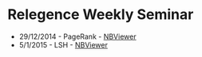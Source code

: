 Relegence Weekly Seminar
======================

* 29/12/2014 - PageRank - [NBViewer](http://nbviewer.ipython.org/github/sagivigh/RelegenceWeeklySeminar/blob/master/PageRank/Pagerank.ipynb)
* 5/1/2015 - LSH - [NBViewer](http://nbviewer.ipython.org/github/sagivigh/RelegenceWeeklySeminar/blob/master/LSH/LSH.ipynb)

